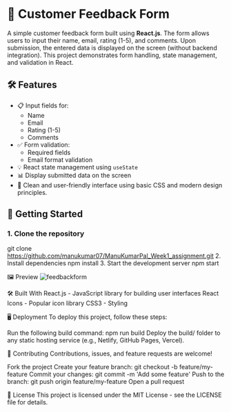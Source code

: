# 📝 Customer Feedback Form

A simple customer feedback form built using **React.js**. The form allows users to input their name, email, rating (1-5), and comments. Upon submission, the entered data is displayed on the screen (without backend integration). This project demonstrates form handling, state management, and validation in React.

## 🛠️ Features

- 📋 Input fields for:
  - Name
  - Email
  - Rating (1-5)
  - Comments
- ✅ Form validation:
  - Required fields
  - Email format validation
- 💡 React state management using `useState`
- 📊 Display submitted data on the screen
- 🎨 Clean and user-friendly interface using basic CSS and modern design principles.

## 🚀 Getting Started

### 1. Clone the repository
git clone https://github.com/manukumar07/ManuKumarPal_Week1_assignment.git
2. Install dependencies
npm install
3. Start the development server
npm start

🖼️ Preview
![feedbackform](https://github.com/user-attachments/assets/71f93a41-ba80-4b9b-82b6-b85d406d7e7f)


🛠️ Built With
React.js - JavaScript library for building user interfaces
React Icons - Popular icon library
CSS3 - Styling

🖥️ Deployment
To deploy this project, follow these steps:

Run the following build command:
npm run build
Deploy the build/ folder to any static hosting service (e.g., Netlify, GitHub Pages, Vercel).

🤝 Contributing
Contributions, issues, and feature requests are welcome!

Fork the project
Create your feature branch: git checkout -b feature/my-feature
Commit your changes: git commit -m 'Add some feature'
Push to the branch: git push origin feature/my-feature
Open a pull request

📄 License
This project is licensed under the MIT License - see the LICENSE file for details.
